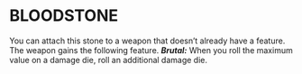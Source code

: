 # BLOODSTONE

You can attach this stone to a weapon that doesn’t already have a feature. The weapon gains the following feature. ***Brutal:*** When you roll the maximum value on a damage die, roll an additional damage die.